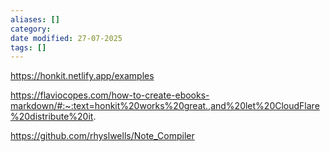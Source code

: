 ```yaml
---
aliases: []
category: 
date modified: 27-07-2025
tags: []
---
```

https://honkit.netlify.app/examples

https://flaviocopes.com/how-to-create-ebooks-markdown/#:~:text=honkit%20works%20great.,and%20let%20CloudFlare%20distribute%20it.

https://github.com/rhyslwells/Note_Compiler